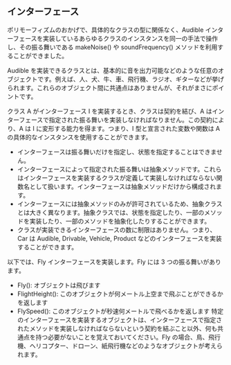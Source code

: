 ## インターフェース

ポリモーフィズムのおかげで、具体的なクラスの型に関係なく、Audible インターフェースを実装しているあらゆるクラスのインスタンスを同一の手法で操作し、その振る舞いである makeNoise() や soundFrequency() メソッドを利用することができました。

Audible を実装できるクラスとは、基本的に音を出力可能などのような任意のオブジェクトです。例えば、人、犬、牛、車、飛行機、ラジオ、ギターなどが挙げられます。これらのオブジェクト間に共通点はありませんが、それがまさにポイントです。

クラス A がインターフェース I を実装するとき、クラスは契約を結び、A はインターフェースで指定された振る舞いを実装しなければなりません。この契約により、A は I に変形する能力を得ます。つまり、I 型と宣言された変数や関数は A の具体的なインスタンスを使用することができます。

- インターフェースは振る舞いだけを指定し、状態を指定することはできません。
- インターフェースによって指定された振る舞いは抽象メソッドです。これらはインターフェースを実装するクラスが定義して実装しなければならない関数名として扱います。インターフェースは抽象メソッドだけから構成されます。
- インターフェースには抽象メソッドのみが許可されているため、抽象クラスとは大きく異なります。抽象クラスでは、状態を指定したり、一部のメソッドを実装したり、一部のメソッドを抽象化したりすることができます。
- クラスが実装できるインターフェースの数に制限はありません。つまり、Car は Audible, Drivable, Vehicle, Product などのインターフェースを実装することができます。

以下では、Fly インターフェースを実装します。Fly には 3 つの振る舞いがあります。

- Fly(): オブジェクトは飛びます
- FlightHeight(): このオブジェクトが何メートル上空まで飛ぶことができるかを返します
- FlySpeed(): このオブジェクトが秒速何メートルで飛べるかを返します
  特定のインターフェースを実装するオブジェクトは、インターフェースで指定されたメソッドを実装しなければならないという契約を結ぶこと以外、何も共通点を持つ必要がないことを覚えておいてください。Fly の場合、鳥、飛行機、ヘリコプター、ドローン、紙飛行機などのようなオブジェクトが考えられます。
